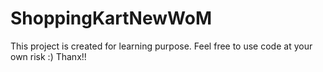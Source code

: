 # ShoppingKartNewWoM
This project is created for learning purpose.
Feel free to use code at your own risk :)
Thanx!!
